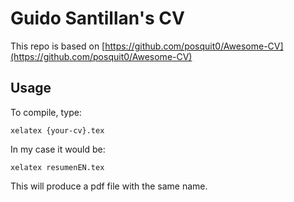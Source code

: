 # Guido Santillan's CV

This repo is based on [https://github.com/posquit0/Awesome-CV](https://github.com/posquit0/Awesome-CV)

## Usage

To compile, type:

`xelatex {your-cv}.tex`

In my case it would be:

`xelatex resumenEN.tex`

This will produce a pdf file with the same name.